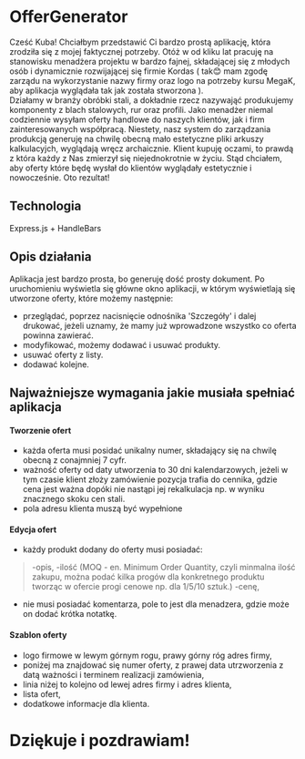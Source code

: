 # OfferGenerator


Cześć Kuba! Chciałbym przedstawić Ci bardzo prostą aplikację, która zrodziła się z mojej faktycznej potrzeby.
Otóż w od kliku lat pracuję na stanowisku menadżera projektu w bardzo fajnej, składającej się z młodych  osób i dynamicznie rozwijającej się firmie Kordas ( tak😊 mam zgodę zarządu na wykorzystanie nazwy firmy oraz logo na potrzeby kursu MegaK, aby aplikacja wyglądała tak jak została stworzona ).  
Działamy w branży obróbki stali, a dokładnie rzecz nazywająć produkujemy komponenty z blach stalowych, rur oraz profili. Jako menadżer niemal codziennie wysyłam oferty handlowe do naszych klientów, jak i firm zainteresowanych współpracą. Niestety, nasz system do zarządzania produkcją generuję na chwilę obecną mało estetyczne pliki arkuszy kalkulacyjch, wyglądają wręcz archaicznie. Klient kupuję oczami, to prawdą z która każdy z Nas zmierzył się niejednokrotnie w życiu. Stąd chciałem, aby oferty które będę wysłał do klientów wyglądały estetycznie i nowocześnie. Oto rezultat!


## Technologia

Express.js + HandleBars

##  Opis działania

Aplikacja jest bardzo prosta, bo generuję dość prosty dokument.
Po uruchomieniu wyświetla się główne okno aplikacji, w którym wyświetlają się utworzone oferty, które możemy następnie:
- przeglądać, poprzez nacisnięcie odnośnika 'Szczegóły' i dalej drukować, jeżeli uznamy, że mamy już wprowadzone wszystko co oferta powinna zawierać.
- modyfikować, możemy dodawać i usuwać produkty.
- usuwać oferty z listy.
- dodawać kolejne.

## Najważniejsze wymagania jakie musiała spełniać aplikacja

#### Tworzenie ofert
- każda oferta musi posidać unikalny numer, składający się na chwilę obecną z conajmniej 7 cyfr.
- ważność oferty od daty utworzenia to 30 dni kalendarzowych, jeżeli w tym czasie klient złoży zamówienie pozycja trafia do cennika, gdzie cena jest ważna dopóki nie nastąpi jej rekalkulacja np. w wyniku znacznego skoku cen stali.
- pola adresu klienta muszą być wypełnione

#### Edycja ofert
- każdy produkt dodany do oferty musi posiadać:
> -opis,
> -ilość (MOQ - en. Minimum Order Quantity, czyli minmalna ilość zakupu, można podać kilka progów dla konkretnego produktu tworząc w ofercie progi cenowe np. dla 1/5/10 sztuk.)
> -cenę,
- nie musi posiadać komentarza, pole to jest dla menadzera, gdzie może on dodać krótka notatkę.

#### Szablon oferty
- logo firmowe w lewym górnym rogu, prawy górny róg adres firmy,
- poniżej ma znajdować się numer oferty, z prawej data utrzworzenia z datą ważności i terminem realizacji zamówienia,
- linia niżej to kolejno od lewej adres firmy i adres klienta,
- lista ofert,
- dodatkowe informacje dla klienta.

# Dziękuje i pozdrawiam!